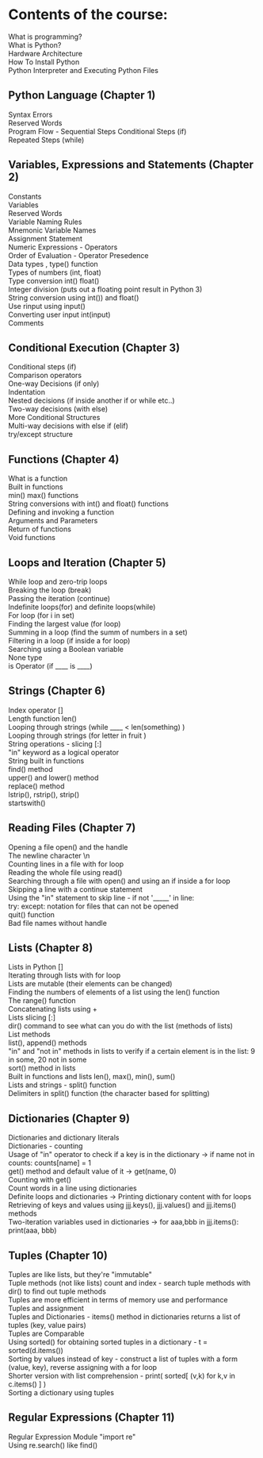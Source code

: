# Contents of the course:
What is programming?  
What is Python?  
Hardware Architecture  
How To Install Python  
Python Interpreter and Executing Python Files  

## Python Language  (Chapter 1)
Syntax Errors  
Reserved Words  
Program Flow - Sequential Steps
Conditional Steps (if)  
Repeated Steps (while)  

## Variables, Expressions and Statements (Chapter 2)
Constants  
Variables  
Reserved Words  
Variable Naming Rules  
Mnemonic Variable Names  
Assignment Statement  
Numeric Expressions - Operators  
Order of Evaluation - Operator Presedence  
Data types , type() function  
Types of numbers (int, float)  
Type conversion int() float()  
Integer division (puts out a floating point result in Python 3)  
String conversion using int()) and float()  
Use rinput using input()  
Converting user input int(input)  
Comments

## Conditional Execution (Chapter 3)
Conditional steps (if)  
Comparison operators  
One-way Decisions (if only)  
Indentation  
Nested decisions (if inside another if or while etc..)  
Two-way decisions (with else)  
More Conditional Structures  
Multi-way decisions with else if (elif)  
try/except structure  

## Functions (Chapter 4)
What is a function  
Built in functions  
min() max() functions  
String conversions with int() and float() functions  
Defining and invoking a function  
Arguments and Parameters  
Return of functions  
Void functions  

## Loops and Iteration (Chapter 5)
While loop and zero-trip loops  
Breaking the loop (break)  
Passing the iteration (continue)  
Indefinite loops(for) and definite loops(while)  
For loop (for i in set)  
Finding the largest value (for loop)  
Summing in a loop (find the summ of numbers in a set)  
Filtering in a loop (if inside a for loop)  
Searching using a Boolean variable  
None type  
is Operator (if ____ is ____)  

## Strings (Chapter 6)
Index operator []  
Length function len()  
Looping through strings (while ____ < len(something) )  
Looping through strings (for letter in fruit )  
String operations - slicing [:]  
"in" keyword as a logical operator  
String built in functions  
find() method  
upper() and lower() method  
replace() method  
lstrip(), rstrip(), strip()  
startswith()  

## Reading Files (Chapter 7)  
Opening a file open() and the handle  
The newline character \n  
Counting lines in a file with for loop  
Reading the whole file using read()  
Searching through a file with open() and using an if inside a for loop  
Skipping a line with a continue statement  
Using the "in" statement to skip line - if not '_____' in line:  
try: except: notation for files that can not be opened  
quit() function  
Bad file names without handle  

## Lists (Chapter 8)
Lists in Python []  
Iterating through lists with for loop  
Lists are mutable (their elements can be changed)  
Finding the numbers of elements of a list using the len() function  
The range() function  
Concatenating lists using +  
Lists slicing [:]  
dir() command to see what can you do with the list (methods of lists)  
List methods  
list(), append() methods  
"in" and "not in" methods in lists to verify if a certain element is in the list: 9 in some, 20 not in some  
sort() method in lists  
Built in functions and lists  len(), max(), min(), sum()  
Lists and strings - split() function  
Delimiters in split() function (the character based for splitting)  

## Dictionaries (Chapter 9)
Dictionaries and dictionary literals  
Dictionaries - counting  
Usage of "in" operator to check if a key is in the dictionary -> if name not in counts: counts[name] = 1  
get() method and default value of it -> get(name, 0)  
Counting with get()  
Count words in a line using dictionaries  
Definite loops and dictionaries -> Printing dictionary content with for loops  
Retrieving of keys and values using jjj.keys(), jjj.values() and jjj.items() methods  
Two-iteration variables used in dictionaries -> for aaa,bbb in jjj.items(): print(aaa, bbb)  

## Tuples (Chapter 10)  
Tuples are like lists, but they're "immutable"  
Tuple methods (not like lists) count and index - search tuple methods with dir() to find out tuple methods  
Tuples are more efficient in terms of memory use and performance  
Tuples and assignment  
Tuples and Dictionaries - items() method in dictionaries returns a list of tuples (key, value pairs)  
Tuples are Comparable  
Using sorted() for obtaining sorted tuples in a dictionary - t = sorted(d.items())  
Sorting by values instead of key - construct a list of tuples with a form (value, key), reverse assigning with a for loop  
Shorter version with list comprehension - print( sorted[ (v,k) for k,v in c.items() ] )  
Sorting a dictionary using tuples  

## Regular Expressions (Chapter 11)  
Regular Expression Module "import re"  
Using re.search() like find()  
